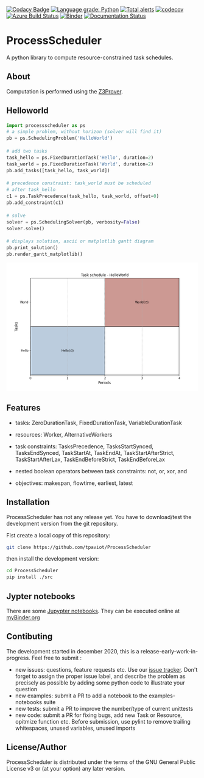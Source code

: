 [![Codacy Badge](https://app.codacy.com/project/badge/Grade/7221205f866145bfa4f18c08bd96e71f)](https://www.codacy.com/gh/tpaviot/ProcessScheduler/dashboard?utm_source=github.com&amp;utm_medium=referral&amp;utm_content=tpaviot/ProcessScheduler&amp;utm_campaign=Badge_Grade)
[![Language grade: Python](https://img.shields.io/lgtm/grade/python/g/tpaviot/ProcessScheduler.svg?logo=lgtm&logoWidth=18)](https://lgtm.com/projects/g/tpaviot/ProcessScheduler/context:python)
[![Total alerts](https://img.shields.io/lgtm/alerts/g/tpaviot/ProcessScheduler.svg?logo=lgtm&logoWidth=18)](https://lgtm.com/projects/g/tpaviot/ProcessScheduler/alerts/)
[![codecov](https://codecov.io/gh/tpaviot/ProcessScheduler/branch/master/graph/badge.svg?token=9HI1FPJUDL)](https://codecov.io/gh/tpaviot/ProcessScheduler)
[![Azure Build Status](https://dev.azure.com/tpaviot/ProcessScheduler/_apis/build/status/tpaviot.ProcessScheduler?branchName=master)](https://dev.azure.com/tpaviot/ProcessScheduler/_build?definitionId=9)
[![Binder](https://mybinder.org/badge_logo.svg)](https://mybinder.org/v2/gh/tpaviot/ProcessScheduler/HEAD?filepath=examples-notebooks)
[![Documentation Status](https://readthedocs.org/projects/processscheduler/badge/?version=latest)](https://processscheduler.readthedocs.io/en/latest/?badge=latest)

# ProcessScheduler
A python library to compute resource-constrained task schedules.

## About
Computation is performed using the [Z3Prover](https://github.com/Z3Prover/z3).

## Helloworld

```python
import processscheduler as ps
# a simple problem, without horizon (solver will find it)
pb = ps.SchedulingProblem('HelloWorld')

# add two tasks
task_hello = ps.FixedDurationTask('Hello', duration=2)
task_world = ps.FixedDurationTask('World', duration=2)
pb.add_tasks([task_hello, task_world])

# precedence constraint: task_world must be scheduled
# after task_hello
c1 = ps.TaskPrecedence(task_hello, task_world, offset=0)
pb.add_constraint(c1)

# solve
solver = ps.SchedulingSolver(pb, verbosity=False)
solver.solve()

# displays solution, ascii or matplotlib gantt diagram
pb.print_solution()
pb.render_gantt_matplotlib()
```

![png](examples-notebooks/pics/hello_world_gantt.png)

## Features

-   tasks: ZeroDurationTask, FixedDurationTask, VariableDurationTask

-   resources: Worker, AlternativeWorkers

-   task constraints: TasksPrecedence, TasksStartSynced, TasksEndSynced, TaskStartAt, TaskEndAt, TaskStartAfterStrict, TaskStartAfterLax, TaskEndBeforeStrict, TaskEndBeforeLax

-   nested boolean operators between task constraints: not, or, xor, and

-   objectives: makespan, flowtime, earliest, latest

## Installation

ProcessScheduler has not any release yet. You have to download/test the development version from the git repository.

Fist create a local copy of this repository:
```bash
git clone https://github.com/tpaviot/ProcessScheduler
```
then install the development version:

```bash
cd ProcessScheduler
pip install ./src
```

## Jypter notebooks

There are some [Jupypter notebooks](https://github.com/tpaviot/ProcessScheduler/tree/master/example-notebooks). They can be executed online at [myBinder.org](https://mybinder.org/v2/gh/tpaviot/ProcessScheduler/HEAD?filepath=example-notebooks)

## Contibuting

The development started in december 2020, this is a release-early-work-in-progress. Feel free to submit :
-   new issues: questions, feature requests etc. Use our [issue tracker](https://github.com/tpaviot/ProcessScheduler/issues). Don't forget to assign the proper issue label, and describe the problem as precisely as possible by adding some python code to illustrate your question
-   new examples: submit a PR to add a notebook to the examples-notebooks suite
-   new tests: submit a PR to improve the number/type of current unittests
-   new code: submit a PR for fixing bugs, add new Task or Resource, opitmize function etc. Before submission, use pylint to remove trailing whitespaces, unused variables, unused imports

## License/Author

ProcessScheduler is distributed under the terms of the GNU General Public License v3 or (at your option) any later version. 
